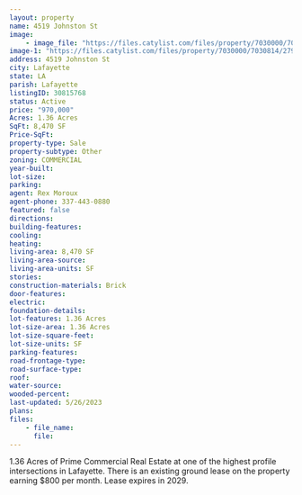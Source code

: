 ```yaml
---
layout: property
name: 4519 Johnston St
image:
    - image_file: "https://files.catylist.com/files/property/7030000/7030814/27914321_Final_Google_Earth___4519_Johnston_Street___1_.png"
image-1: "https://files.catylist.com/files/property/7030000/7030814/27914320_Aerial___4519_Johnston_St___Rex.png"
address: 4519 Johnston St
city: Lafayette
state: LA
parish: Lafayette
listingID: 30815768
status: Active
price: "970,000"
Acres: 1.36 Acres
SqFt: 8,470 SF
Price-SqFt:
property-type: Sale
property-subtype: Other
zoning: COMMERCIAL
year-built:
lot-size:
parking:
agent: Rex Moroux
agent-phone: 337-443-0880
featured: false
directions:
building-features:
cooling:
heating:
living-area: 8,470 SF
living-area-source:
living-area-units: SF
stories:
construction-materials: Brick
door-features:
electric:
foundation-details:
lot-features: 1.36 Acres
lot-size-area: 1.36 Acres
lot-size-square-feet:
lot-size-units: SF
parking-features:
road-frontage-type:
road-surface-type:
roof:
water-source:
wooded-percent:
last-updated: 5/26/2023
plans:
files:
    - file_name:
      file:
---
```

1.36 Acres of Prime Commercial Real Estate at one of the highest profile intersections in Lafayette. There is an existing ground lease on the property earning $800 per month. Lease expires in 2029.
